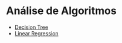 # Análise de Algoritmos

* [Decision Tree](decision_tree/intro_decision_tree.md)
* [Linear Regression](linear_regression/intro_linear_regression.md)